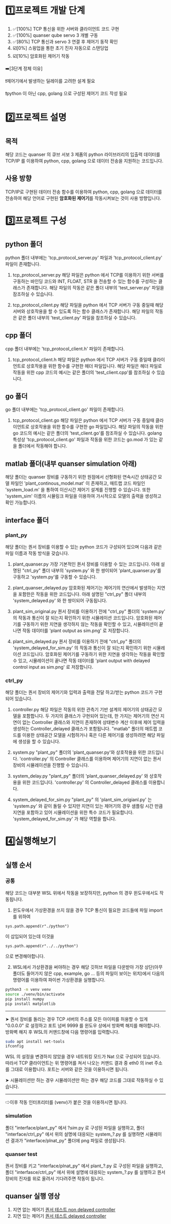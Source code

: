 # 1️⃣프로젝트 개발 단계
1. ✅️[100%] TCP 통신을 위한 서버와 클라이언트 코드 구현
2. ✅️[100%] quanser qube servo 3 개별 구동
3. ✅️[80%] TCP 통신과 servo 3 연결 후 제어기 동작 확인
4. ☑️[0%] 스윙업을 통한 초기 진자 자동으로 스탠딩업
5. ☑️[10%] 암호화된 제어기 작동

➡️[3단계 정체 이유] 

❗️제어기에서 발생하는 딜레이를 고려한 설계 필요

❗️python 이 아닌 cpp, golang 으로 구성된 제어기 코드 작성 필요

# 2️⃣프로젝트 설명
## 목적
해당 코드는 quanser 의 큐브 서보 3 제품의 python 라이브러리의 입출력 데이터를 TCP/IP 를 이용하여 python, cpp, golang 으로 데이터 전송을 지원하는 코드입니다. 
## 사용 방향
TCP/IP로 구현된 데이터 전송 함수를 이용하여 python, cpp, golang 으로 데이터를 전송하여 해당 언어로 구현된 **암호화된 제어기**를 작동시켜보는 것이 사용 방향입니다.

# 3️⃣프로젝트 구성
## python 폴더
python 폴더 내부에는 'tcp_protocol_server.py' 파일과 'tcp_protocol_client.py' 파일이 존재합니다.

1. tcp_protocol_server.py
  해당 파일은 python 에서 TCP를 이용하기 위한 서버를 구동하는 바인딩 코드와 INT, FLOAT, STR 을 전송할 수 있는 함수를 구성하는 클래스가 존재합니다. 해당 파일의 작동은 같은 폴더 내부의 'test_server.py' 파일을 잠조하실 수 있습니다.

2. tcp_protocol_cilent.py
  해당 파일을 python 에서 TCP 서버가 구동 중일때 해당 서버와 상호작용을 할 수 있도록 하는 함수 클래스가 존재합니다. 해당 파일의 작동은 같은 폴더 내부의 'test_client.py' 파일을 참조하실 수 있습니다.

## cpp 폴더
cpp 폴더 내부에는 'tcp_protocol_client.h' 파일이 존재합니다.

1. tcp_protocol_client.h
   해당 파일은 python 에서 TCP 서버가 구동 중일때 클라이언트로 상호작용을 위한 함수를 구현한 헤더 파일입니다. 해당 파일은 헤더 파일로 작동을 위한 cpp 코드의 예시는 같은 폴더의 'test_client.cpp'를 참조하실 수 있습니다.

## go 폴더
go 폴더 내부에는 'tcp_protocol_client.go' 파일이 존재합니다.

1. tcp_protocol_client.go
   해당 파일은 python 에서 TCP 서버가 구동 중일때 클라이언트로 상호작용을 위한 함수를 구현한 go 파일입니다. 해당 파일의 작동을 위한 go 코드의 예시는 같은 폴더의 'test_client.go'를 참조하실 수 있습니다. golang 특성상 'tcp_protocol_client.go' 파일과 작동을 위한 코드는 go.mod 가 있는 같을 폴더에서 작동해야 합니다.

## matlab 폴더(내부 quanser simulation 아래)
해당 폴더는 quanser 장비를 구동하기 위한 원점에서 선형화된 연속시간 상태공간 모델 파일인 'plant_continous_model.mat' 이 존재하고, 매트랩 코드 파일인 'system_load.m' 을 통하여 이산시간 제어기 설계를 진행할 수 있습니다. 또한 'system_sim' 이름의 시뮬링크 파일을 이용하여 가시적으로 모델의 출력을 생성하고 확인 가능합니다.

## interface 폴더
### plant_py
해당 폴더는 퀀서 장비를 이용할 수 있는 python 코드가 구성되어 있으며 다음과 같은 파일 이름과 작동 방식을 갖습니다.

1. plant_quanser.py
   가장 기본적인 퀀서 장비를 이용할 수 있는 코드입니다. 아래 설명된 "ctrl_py" 폴더 내부의 'system.py' 와 한 쌍이되어 'plant_quanser.py'를 구동하고 'system.py'를 구동할 수 있습니다.
      
3. plant_quanser_delayed.py
   암호화된 제어기는 제어기의 연산에서 발생하는 지연을 포함한은 작동을 위한 코드입니다. 아래 설명된 "ctrl_py" 폴더 내부의 'system_delayed.py' 와 한 쌍이되어 구동됩니다.
   
5. plant_sim_original.py
   퀀서 장비를 이용하기 전에 "ctrl_py" 폴더의 'system.py' 의 작동과 통신이 잘 되는지 확인하기 위한 시뮬레이션 코드입니다. 암호화된 제어기를 구동하기 위한 지연을 생각하지 않는 작동을 확인할 수 있고, 시뮬레이션이 끝나면 작동 데이터를 'plant output as sim.png' 로 저장합니다.
   
7. plant_sim_delayed.py
   퀀서 장비를 이용하기 전에 "ctrl_py" 폴더의 'system_delayed_for_sim.py' 의 작동과 통신이 잘 되는지 확인하기 위한 시뮬레이션 코드입니다. 암호화된 제어기를 구동하기 위한 지연을 생각하는 작동을 확인할 수 있고, 시뮬레이션이 끝나면 작동 데이터를 'plant output with delayed control input as sim.png' 로 저장합니다.
   
### ctrl_py
해당 폴더는 퀀서 장비의 제어기와 입력과 출력을 전달 하고/받는 python 코드가 구현되어 있습니다.

1. controller.py
   해당 파일은 작동의 위한 관측기 기반 설계의 제어기의 상태공간 모델을 포함합니다. 두 가지의 클래스가 구현되어 있는데, 한 가지는 제어기의 연산 지연이 없는 Controller 클래스와 지연이 존재하여 상태변수 계산 이후에 제어 입력을 생성하는 Controller_delayed 클래스가 포함됩니다. "matlab" 폴더의 매트랩 코드를 이용한 상태공간 모델을 시험하거나 혹은 다른 제어기를 생성하려면 해당 파일에 생성을 할 수 있습니다.

2. system.py
   "plant_py" 폴더의 'plant_quanser.py'와 상호작용을 위한 코드입니다. 'controller.py' 의 Controller 클래스를 이용하며 제어기의 지연이 없는 퀀서 장비의 시뮬레이션을 진행할 수 있습니다.

3. system_delay.py
   "plant_py" 폴더의 'plant_quanser_delayed.py' 와 상호작용을 위한 코드입니다. 'controller.py' 의 Controller_delayed 클래스를 이용합니다.

4. system_delayed_for_sim.py
   "plant_py" 의 'plant_sim_origianl.py' 는 'system.py' 와 같이 돌릴 수 있지만 지연이 있는 제어기의 경우 샘플링 시간 만큼 지연을 포함하고 있어 시뮬레이션을 위한 특수 코드가 필요합니다. 'system_delayed_for_sim.py' 가 해당 역할을 합니다.

# 4️⃣실행해보기
## 실행 순서
### 공통
해당 코드는 대부분 WSL 위에서 작동을 보장하지만, python 의 경우 윈도우에서도 작동됩니다. 
1. 윈도우에서 가상환경을 쓰지 않을 경우
  TCP 통신이 필요한 코드들에 파일 import를 위하여
  ```
  sys.path.append(r"./python")
  ```
  이 삽입되어 있는데 이것을 
  ```
  sys.path.append(r"../../python")
  ```
  으로 변경해야합니다.
  
2. WSL에서 가상환경을 써야하는 경우
해당 깃허브 파일을 다운받아 가장 상단(아무 폴더도 들어가지 않은 cpp, example, go ... 등의 파일이 보이는 위치)에서 다음의 명령어를 이용하여 파이썬 가상환경을 실행합니다.
```bash
python3 -m venv venv
source ./venv/bin/activate
pip install numpy
pip install matplotlib
```

---

➤ 퀀서 장비를 돌리는 경우
TCP 서버의 주소를 모든 아이피를 허용할 수 있게 "0.0.0.0" 로 설정하고 포트 넘버 9999 를 윈도우 상에서 방화벽 해지를 해야합니다. 방화벽 해지 후 WSL의 커맨드창에 다음 명령어를 입력합니다.
```bash
sudo apt install net-tools
ifconfig
```

WSL 의 설정을 변경하지 않았을 경우 네트워킹 모드가 Nat 으로 구성되어 있습니다. 따라서 TCP 클라이언트는 위 명령어를 쳐서 나오는 커맨드 결과 중 eth0 의 inet 주소를 그대로 이용합니다. 포트는 서버와 같은 것을 이용하시면 됩니다.

➤ 시뮬레이션만 하는 경우
시뮬레이션만 하는 경우 해당 코드를 그대로 작동하실 수 있습니다.

---
    
⇨이후 작동 인터프리터를 (venv)가 붙은 것을 이용하시면 됩니다.

### simulation
폴더 "interface/plant_py" 에서 ?_sim_.py 로 구성된 파일을 실행하고, 폴더 "interface/ctrl_py" 에서 위의 설명에 대응되는 system_?.py 를 실행하면 시뮬레이션 결과가 "interface/plnat_py" 폴더에 png 파일로 생성됩니다.
### quanser test
퀀서 장비를 키고 "interface/plnat_py" 에서 plant_?.py 로 구성된 파일을 실행하고, 폴더 "interfasce/ctrl_py" 에서 위에 설명에 대응되는 system_?.py 를 실행하고 퀀서 장비의 진자를 위로 올려서 기다려주면 작동이 됩니다.

## quanser 실행 영상
1. 지연 없는 제어기
  [퀀서 테스트 non delayed controller](https://youtu.be/6EzNQtzz20k)
2. 지연 있는 제어기
  [퀀서 테스트 delayed controller](https://youtu.be/_Q-o9VO9SZw)
